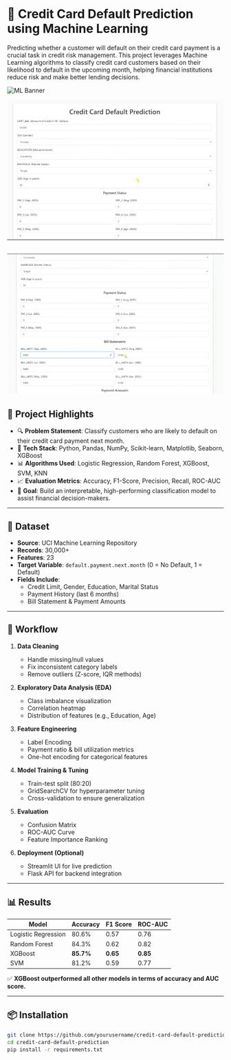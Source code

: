# 🧠 Credit Card Default Prediction using Machine Learning

Predicting whether a customer will default on their credit card payment is a crucial task in credit risk management. This project leverages Machine Learning algorithms to classify credit card customers based on their likelihood to default in the upcoming month, helping financial institutions reduce risk and make better lending decisions.

![ML Banner](https://img.freepik.com/premium-vector/machine-learning-banner-artificial-intelligence-big-data-analysis-technology-business-internet-concept-futuristic-background-illustration_67349-1544.jpg)

![UI Image](https://github.com/vinayakg04/Credit_Card_Default_Prediction/blob/master/docs/snip1.PNG)

![UI Next Image](https://github.com/vinayakg04/Credit_Card_Default_Prediction/blob/master/docs/snip2.PNG)
---

## 🚀 Project Highlights

- 🔍 **Problem Statement**: Classify customers who are likely to default on their credit card payment next month.
- 🧰 **Tech Stack**: Python, Pandas, NumPy, Scikit-learn, Matplotlib, Seaborn, XGBoost
- 📊 **Algorithms Used**: Logistic Regression, Random Forest, XGBoost, SVM, KNN
- 📈 **Evaluation Metrics**: Accuracy, F1-Score, Precision, Recall, ROC-AUC
- 🎯 **Goal**: Build an interpretable, high-performing classification model to assist financial decision-makers.

---

## 📁 Dataset

- **Source**: UCI Machine Learning Repository
- **Records**: 30,000+
- **Features**: 23
- **Target Variable**: `default.payment.next.month` (0 = No Default, 1 = Default)
- **Fields Include**:
  - Credit Limit, Gender, Education, Marital Status
  - Payment History (last 6 months)
  - Bill Statement & Payment Amounts

---

## 🧪 Workflow

1. **Data Cleaning**  
   - Handle missing/null values  
   - Fix inconsistent category labels  
   - Remove outliers (Z-score, IQR methods)

2. **Exploratory Data Analysis (EDA)**  
   - Class imbalance visualization  
   - Correlation heatmap  
   - Distribution of features (e.g., Education, Age)

3. **Feature Engineering**  
   - Label Encoding  
   - Payment ratio & bill utilization metrics  
   - One-hot encoding for categorical features

4. **Model Training & Tuning**  
   - Train-test split (80:20)  
   - GridSearchCV for hyperparameter tuning  
   - Cross-validation to ensure generalization

5. **Evaluation**  
   - Confusion Matrix  
   - ROC-AUC Curve  
   - Feature Importance Ranking

6. **Deployment (Optional)**  
   - Streamlit UI for live prediction  
   - Flask API for backend integration

---

## 📊 Results

| Model              | Accuracy | F1 Score | ROC-AUC |
|-------------------|----------|----------|---------|
| Logistic Regression | 80.6%   | 0.57     | 0.76    |
| Random Forest       | 84.3%   | 0.62     | 0.82    |
| XGBoost             | **85.7%**   | **0.65**     | **0.85**    |
| SVM                 | 81.2%   | 0.59     | 0.77    |

✅ **XGBoost outperformed all other models in terms of accuracy and AUC score.**

---

## 📦 Installation

```bash
git clone https://github.com/yourusername/credit-card-default-prediction.git
cd credit-card-default-prediction
pip install -r requirements.txt
